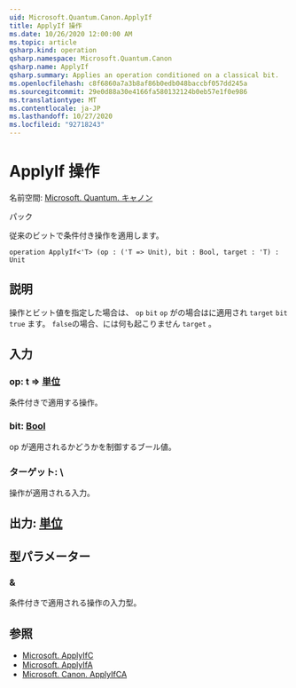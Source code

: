 ```yaml
---
uid: Microsoft.Quantum.Canon.ApplyIf
title: ApplyIf 操作
ms.date: 10/26/2020 12:00:00 AM
ms.topic: article
qsharp.kind: operation
qsharp.namespace: Microsoft.Quantum.Canon
qsharp.name: ApplyIf
qsharp.summary: Applies an operation conditioned on a classical bit.
ms.openlocfilehash: c8f6860a7a3b8af86b0edb048baccbf057dd245a
ms.sourcegitcommit: 29e0d88a30e4166fa580132124b0eb57e1f0e986
ms.translationtype: MT
ms.contentlocale: ja-JP
ms.lasthandoff: 10/27/2020
ms.locfileid: "92718243"
---
```

# <a name="applyif-operation"></a>ApplyIf 操作

名前空間: [Microsoft. Quantum. キャノン](xref:Microsoft.Quantum.Canon)

パック [](https://nuget.org/packages/)


従来のビットで条件付き操作を適用します。

```qsharp
operation ApplyIf<'T> (op : ('T => Unit), bit : Bool, target : 'T) : Unit
```


## <a name="description"></a>説明

操作とビット値を指定した場合は、 `op` `bit` `op` がの場合はに適用され `target` `bit` `true` ます。 `false`の場合、には何も起こりません `target` 。

## <a name="input"></a>入力

### <a name="op--t--unit"></a>op: t => [単位](xref:microsoft.quantum.lang-ref.unit) 

条件付きで適用する操作。


### <a name="bit--bool"></a>bit: [Bool](xref:microsoft.quantum.lang-ref.bool)

op が適用されるかどうかを制御するブール値。


### <a name="target--t"></a>ターゲット: \

操作が適用される入力。



## <a name="output--unit"></a>出力: [単位](xref:microsoft.quantum.lang-ref.unit)



## <a name="type-parameters"></a>型パラメーター

### <a name="t"></a>&

条件付きで適用される操作の入力型。

## <a name="see-also"></a>参照

- [Microsoft. ApplyIfC](xref:Microsoft.Quantum.Canon.ApplyIfC)
- [Microsoft. ApplyIfA](xref:Microsoft.Quantum.Canon.ApplyIfA)
- [Microsoft. Canon. ApplyIfCA](xref:Microsoft.Quantum.Canon.ApplyIfCA)
